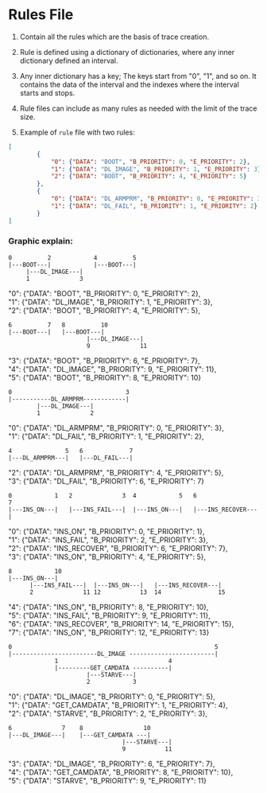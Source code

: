 # Rules File 
1. Contain all the rules which are the basis of trace creation.
2. Rule is defined using a dictionary of dictionaries, where any inner dictionary defined an interval.
3. Any inner dictionary has a key; The keys start from "0", "1", and so on. It contains the data of the interval and the indexes where the interval starts and stops.
4. Rule files can include as many rules as needed with the limit of the trace size.
   
2. Example of `rule` file with two rules:
```json
[
        {
            "0": {"DATA": "BOOT", "B_PRIORITY": 0, "E_PRIORITY": 2},
            "1": {"DATA": "DL_IMAGE", "B_PRIORITY": 1, "E_PRIORITY": 3},
            "2": {"DATA": "BOOT", "B_PRIORITY": 4, "E_PRIORITY": 5}
        },
        {
            "0": {"DATA": "DL_ARMPRM", "B_PRIORITY": 0, "E_PRIORITY": 3},
            "1": {"DATA": "DL_FAIL", "B_PRIORITY": 1, "E_PRIORITY": 2}
        }
]
```

### Graphic explain:
```
0          2            4          5
|---BOOT---|            |---BOOT---|
     |---DL_IMAGE---|
     1              3
```

"0": {"DATA": "BOOT", "B_PRIORITY": 0, "E_PRIORITY": 2}, \
"1": {"DATA": "DL_IMAGE", "B_PRIORITY": 1, "E_PRIORITY": 3}, \
"2": {"DATA": "BOOT", "B_PRIORITY": 4, "E_PRIORITY": 5},

```
6          7   8          10
|---BOOT---|   |---BOOT---|
                      |---DL_IMAGE---|
                      9              11
```


"3": {"DATA": "BOOT", "B_PRIORITY": 6, "E_PRIORITY": 7}, \
"4": {"DATA": "DL_IMAGE", "B_PRIORITY": 9, "E_PRIORITY": 11}, \
"5": {"DATA": "BOOT", "B_PRIORITY": 8, "E_PRIORITY": 10} 

```
0                                3                         
|-----------DL_ARMPRM------------|   
        |---DL_IMAGE---|
        1              2
```

"0": {"DATA": "DL_ARMPRM", "B_PRIORITY": 0, "E_PRIORITY": 3}, \
"1": {"DATA": "DL_FAIL", "B_PRIORITY": 1, "E_PRIORITY": 2},

```
4               5   6             7
|---DL_ARMPRM---|   |---DL_FAIL---|
```

"2": {"DATA": "DL_ARMPRM", "B_PRIORITY": 4, "E_PRIORITY": 5}, \
"3": {"DATA": "DL_FAIL", "B_PRIORITY": 6, "E_PRIORITY": 7}
```
0            1   2              3  4            5   6                 7
|---INS_ON---|   |---INS_FAIL---|  |---INS_ON---|   |---INS_RECOVER---| 
```

"0": {"DATA": "INS_ON", "B_PRIORITY": 0, "E_PRIORITY": 1}, \
"1": {"DATA": "INS_FAIL", "B_PRIORITY": 2, "E_PRIORITY": 3}, \
"2": {"DATA": "INS_RECOVER", "B_PRIORITY": 6, "E_PRIORITY": 7}, \
"3": {"DATA": "INS_ON", "B_PRIORITY": 4, "E_PRIORITY": 5},

```
8            10                                     
|---INS_ON---|   
      |---INS_FAIL---|  |---INS_ON---|   |---INS_RECOVER---|  
      2              11 12           13  14                15
```

"4": {"DATA": "INS_ON", "B_PRIORITY": 8, "E_PRIORITY": 10}, \
"5": {"DATA": "INS_FAIL", "B_PRIORITY": 9, "E_PRIORITY": 11}, \
"6": {"DATA": "INS_RECOVER", "B_PRIORITY": 14, "E_PRIORITY": 15}, \
"7": {"DATA": "INS_ON", "B_PRIORITY": 12, "E_PRIORITY": 13}

```
0                                                         5
|------------------------DL_IMAGE ------------------------|
             1                               4
             |---------GET_CAMDATA ----------|
                      |---STARVE---|  
                      2            3
```

"0": {"DATA": "DL_IMAGE", "B_PRIORITY": 0, "E_PRIORITY": 5}, \
"1": {"DATA": "GET_CAMDATA", "B_PRIORITY": 1, "E_PRIORITY": 4}, \
"2": {"DATA": "STARVE", "B_PRIORITY": 2, "E_PRIORITY": 3},

```
6              7    8                 10
|---DL_IMAGE---|    |---GET_CAMDATA ---|
                                |---STARVE---|  
                                9           11
```

"3": {"DATA": "DL_IMAGE", "B_PRIORITY": 6, "E_PRIORITY": 7}, \
"4": {"DATA": "GET_CAMDATA", "B_PRIORITY": 8, "E_PRIORITY": 10}, \
"5": {"DATA": "STARVE", "B_PRIORITY": 9, "E_PRIORITY": 11}
